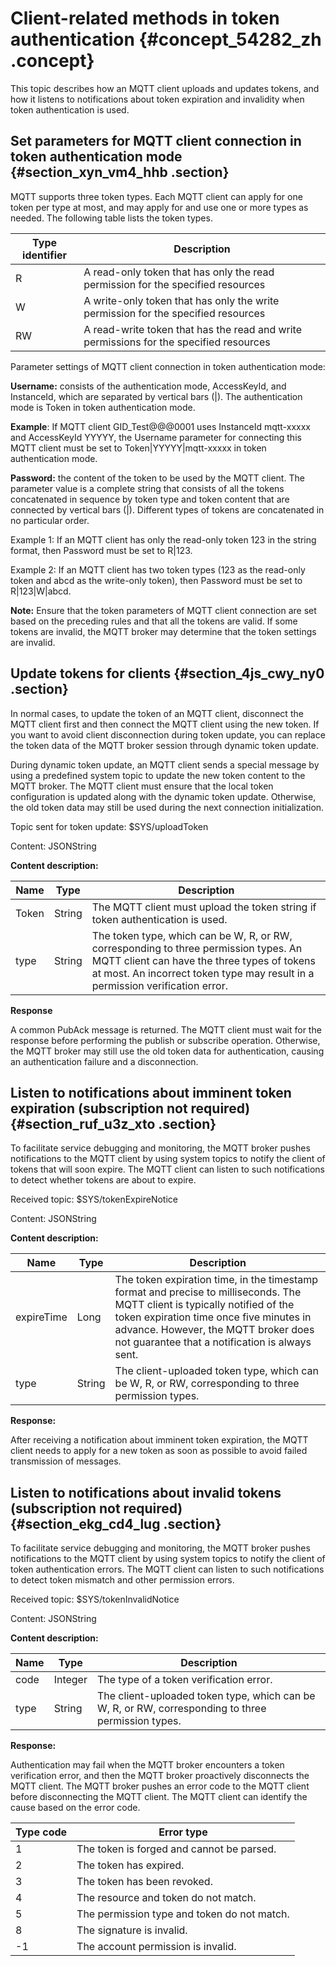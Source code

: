 # Client-related methods in token authentication {#concept_54282_zh .concept}

This topic describes how an MQTT client uploads and updates tokens, and how it listens to notifications about token expiration and invalidity when token authentication is used.

## Set parameters for MQTT client connection in token authentication mode {#section_xyn_vm4_hhb .section}

MQTT supports three token types. Each MQTT client can apply for one token per type at most, and may apply for and use one or more types as needed. The following table lists the token types.

|Type identifier|Description|
|---------------|-----------|
|R|A read-only token that has only the read permission for the specified resources|
|W|A write-only token that has only the write permission for the specified resources|
|RW|A read-write token that has the read and write permissions for the specified resources|

Parameter settings of MQTT client connection in token authentication mode:

**Username:** consists of the authentication mode, AccessKeyId, and InstanceId, which are separated by vertical bars \(|\). The authentication mode is Token in token authentication mode.

**Example**: If MQTT client GID\_Test@@@0001 uses InstanceId mqtt-xxxxx and AccessKeyId YYYYY, the Username parameter for connecting this MQTT client must be set to Token|YYYYY|mqtt-xxxxx in token authentication mode.

**Password:** the content of the token to be used by the MQTT client. The parameter value is a complete string that consists of all the tokens concatenated in sequence by token type and token content that are connected by vertical bars \(|\). Different types of tokens are concatenated in no particular order.

Example 1: If an MQTT client has only the read-only token 123 in the string format, then Password must be set to R|123.

Example 2: If an MQTT client has two token types \(123 as the read-only token and abcd as the write-only token\), then Password must be set to R|123|W|abcd.

**Note:** Ensure that the token parameters of MQTT client connection are set based on the preceding rules and that all the tokens are valid. If some tokens are invalid, the MQTT broker may determine that the token settings are invalid.

## Update tokens for clients {#section_4js_cwy_ny0 .section}

In normal cases, to update the token of an MQTT client, disconnect the MQTT client first and then connect the MQTT client using the new token. If you want to avoid client disconnection during token update, you can replace the token data of the MQTT broker session through dynamic token update.

During dynamic token update, an MQTT client sends a special message by using a predefined system topic to update the new token content to the MQTT broker. The MQTT client must ensure that the local token configuration is updated along with the dynamic token update. Otherwise, the old token data may still be used during the next connection initialization.

Topic sent for token update: $SYS/uploadToken

Content: JSONString

**Content description:**

|Name|Type|Description|
|----|----|-----------|
|Token|String|The MQTT client must upload the token string if token authentication is used.|
|type|String|The token type, which can be W, R, or RW, corresponding to three permission types. An MQTT client can have the three types of tokens at most. An incorrect token type may result in a permission verification error.|

**Response**

A common PubAck message is returned. The MQTT client must wait for the response before performing the publish or subscribe operation. Otherwise, the MQTT broker may still use the old token data for authentication, causing an authentication failure and a disconnection.

## Listen to notifications about imminent token expiration \(subscription not required\) {#section_ruf_u3z_xto .section}

To facilitate service debugging and monitoring, the MQTT broker pushes notifications to the MQTT client by using system topics to notify the client of tokens that will soon expire. The MQTT client can listen to such notifications to detect whether tokens are about to expire.

Received topic: $SYS/tokenExpireNotice

Content: JSONString

**Content description:**

|Name|Type|Description|
|----|----|-----------|
|expireTime|Long|The token expiration time, in the timestamp format and precise to milliseconds. The MQTT client is typically notified of the token expiration time once five minutes in advance. However, the MQTT broker does not guarantee that a notification is always sent.|
|type|String|The client-uploaded token type, which can be W, R, or RW, corresponding to three permission types.|

**Response:**

After receiving a notification about imminent token expiration, the MQTT client needs to apply for a new token as soon as possible to avoid failed transmission of messages.

## Listen to notifications about invalid tokens \(subscription not required\) {#section_ekg_cd4_lug .section}

To facilitate service debugging and monitoring, the MQTT broker pushes notifications to the MQTT client by using system topics to notify the client of token authentication errors. The MQTT client can listen to such notifications to detect token mismatch and other permission errors.

Received topic: $SYS/tokenInvalidNotice

Content: JSONString

**Content description:**

|Name|Type|Description|
|----|----|-----------|
|code|Integer|The type of a token verification error.|
|type|String|The client-uploaded token type, which can be W, R, or RW, corresponding to three permission types.|

**Response:**

Authentication may fail when the MQTT broker encounters a token verification error, and then the MQTT broker proactively disconnects the MQTT client. The MQTT broker pushes an error code to the MQTT client before disconnecting the MQTT client. The MQTT client can identify the cause based on the error code.

|Type code|Error type|
|---------|----------|
|1|The token is forged and cannot be parsed.|
|2|The token has expired.|
|3|The token has been revoked.|
|4|The resource and token do not match.|
|5|The permission type and token do not match.|
|8|The signature is invalid.|
|-1|The account permission is invalid.|

